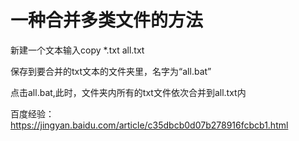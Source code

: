 
# 一种合并多类文件的方法

新建一个文本输入copy  *.txt  all.txt 

保存到要合并的txt文本的文件夹里，名字为“all.bat”

点击all.bat,此时，文件夹内所有的txt文件依次合并到all.txt内

百度经验：
https://jingyan.baidu.com/article/c35dbcb0d07b278916fcbcb1.html
